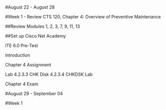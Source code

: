 #August 22 - August 28

#Week 1 - Review CTS 120, Chapter 4: Overview of Preventive Maintenance

##Review Modules 1, 2, 3, 7, 9, 11, 13

##Set up Cisco Net Academy

ITE 6.0 Pre-Test

Introduction

Chapter 4 Assignment

Lab 4.2.3.3 CHK Disk
	4.2.3.4 CHKDSK Lab

Chapter 4 Exam

#August 29 - September 04

#Week 1